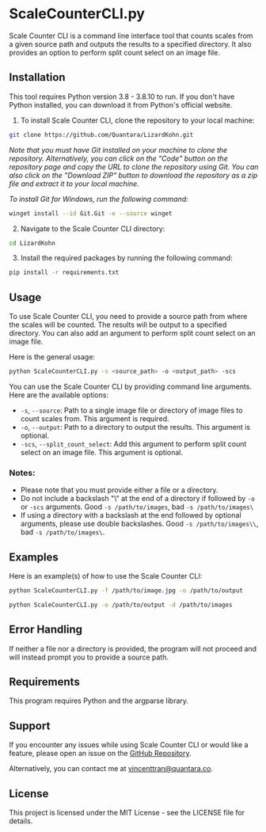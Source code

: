 

# ScaleCounterCLI.py

Scale Counter CLI is a command line interface tool that counts scales from a given source path and outputs the results to a specified directory. It also provides an option to perform split count select on an image file.

## Installation
This tool requires Python version 3.8 - 3.8.10 to run. If you don't have Python installed, you can download it from Python's official website.

1. To install Scale Counter CLI, clone the repository to your local machine: 
```bash
git clone https://github.com/Quantara/LizardKohn.git
```
*Note that you must have Git installed on your machine to clone the repository. Alternatively, you can click on the "Code" button on the repository page and copy the URL to clone the repository using Git. You can also click on the "Download ZIP" button to download the repository as a zip file and extract it to your local machine.*

*To install Git for Windows, run the following command:*
```bash
winget install --id Git.Git -e --source winget
```

2. Navigate to the Scale Counter CLI directory:
```bash
cd LizardKohn
```

3. Install the required packages by running the following command:
```bash
pip install -r requirements.txt
```

## Usage
To use Scale Counter CLI, you need to provide a source path from where the scales will be counted. The results will be output to a specified directory. You can also add an argument to perform split count select on an image file.

Here is the general usage:
    
```bash
python ScaleCounterCLI.py -s <source_path> -o <output_path> -scs
```

You can use the Scale Counter CLI by providing command line arguments. Here are the available options:

- `-s`, `--source`: Path to a single image file or directory of image files to count scales from. This argument is required.
- `-o`, `--output`: Path to a directory to output the results. This argument is optional.
- `-scs`, `--split_count_select`: Add this argument to perform split count select on an image file. This argument is optional.

### Notes:
* Please note that you must provide either a file or a directory.
* Do not include a backslash "\\" at the end of a directory if followed by `-o` or `-scs` arguments. Good `-s /path/to/images`, bad `-s /path/to/images\` 
* If using a directory with a backslash at the end followed by optional arguments, please use double backslashes. Good `-s /path/to/images\\`, bad `-s /path/to/images\`. 

## Examples

Here is an example(s) of how to use the Scale Counter CLI:

```bash
python ScaleCounterCLI.py -f /path/to/image.jpg -o /path/to/output
```
```bash
python ScaleCounterCLI.py -o /path/to/output -d /path/to/images 
```

## Error Handling
If neither a file nor a directory is provided, the program will not proceed and will instead prompt you to provide a source path.

## Requirements
This program requires Python and the argparse library.

## Support
If you encounter any issues while using Scale Counter CLI or would like a feature, please open an issue on the [GitHub Repository](https://github.com/Quantara/LizardKohn/issues).

Alternatively, you can contact me at [vincenttran@quantara.co](mailto:vincenttran@quantara.co).

## License
This project is licensed under the MIT License - see the LICENSE file for details.

